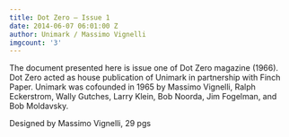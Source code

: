 ```yaml
---
title: Dot Zero – Issue 1
date: 2014-06-07 06:01:00 Z
author: Unimark / Massimo Vignelli
imgcount: '3'
---
```


The document presented here is issue one of Dot Zero magazine (1966). Dot Zero acted as house publication of Unimark in partnership with Finch Paper. Unimark was cofounded in 1965 by Massimo Vignelli, Ralph Eckerstrom, Wally Gutches, Larry Klein, Bob Noorda, Jim Fogelman, and Bob Moldavsky.

Designed by Massimo Vignelli, 29 pgs
